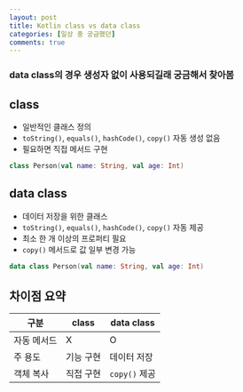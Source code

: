 ```yaml
---
layout: post
title: Kotlin class vs data class
categories: [일상 중 궁금했던]
comments: true
---
```


### data class의 경우 생성자 없이 사용되길래 궁금해서 찾아봄

## class
- 일반적인 클래스 정의
- `toString()`, `equals()`, `hashCode()`, `copy()` 자동 생성 없음
- 필요하면 직접 메서드 구현

```kotlin
class Person(val name: String, val age: Int)
```

## data class
- 데이터 저장을 위한 클래스
- `toString()`, `equals()`, `hashCode()`, `copy()` 자동 제공
- 최소 한 개 이상의 프로퍼티 필요
- `copy()` 메서드로 값 일부 변경 가능

```kotlin
data class Person(val name: String, val age: Int)
```

## 차이점 요약
| 구분       | class | data class |
|------------|-------|------------|
| 자동 메서드 | X     | O          |
| 주 용도     | 기능 구현 | 데이터 저장 |
| 객체 복사   | 직접 구현 | `copy()` 제공 |


